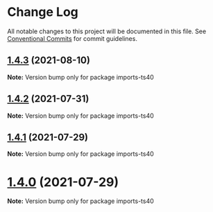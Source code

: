 # Change Log

All notable changes to this project will be documented in this file.
See [Conventional Commits](https://conventionalcommits.org) for commit guidelines.

## [1.4.3](https://github.com/matteobruni/tsparticles/compare/imports-ts40@1.4.2...imports-ts40@1.4.3) (2021-08-10)

**Note:** Version bump only for package imports-ts40





## [1.4.2](https://github.com/matteobruni/tsparticles/compare/imports-ts40@1.4.1...imports-ts40@1.4.2) (2021-07-31)

**Note:** Version bump only for package imports-ts40





## [1.4.1](https://github.com/matteobruni/tsparticles/compare/imports-ts40@1.4.0...imports-ts40@1.4.1) (2021-07-29)

**Note:** Version bump only for package imports-ts40





# [1.4.0](https://github.com/matteobruni/tsparticles/compare/imports-ts40@1.3.0...imports-ts40@1.4.0) (2021-07-29)

**Note:** Version bump only for package imports-ts40
